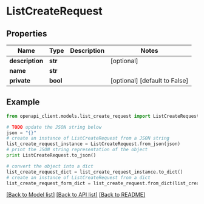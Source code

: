 # ListCreateRequest


## Properties
Name | Type | Description | Notes
------------ | ------------- | ------------- | -------------
**description** | **str** |  | [optional] 
**name** | **str** |  | 
**private** | **bool** |  | [optional] [default to False]

## Example

```python
from openapi_client.models.list_create_request import ListCreateRequest

# TODO update the JSON string below
json = "{}"
# create an instance of ListCreateRequest from a JSON string
list_create_request_instance = ListCreateRequest.from_json(json)
# print the JSON string representation of the object
print ListCreateRequest.to_json()

# convert the object into a dict
list_create_request_dict = list_create_request_instance.to_dict()
# create an instance of ListCreateRequest from a dict
list_create_request_form_dict = list_create_request.from_dict(list_create_request_dict)
```
[[Back to Model list]](../README.md#documentation-for-models) [[Back to API list]](../README.md#documentation-for-api-endpoints) [[Back to README]](../README.md)


